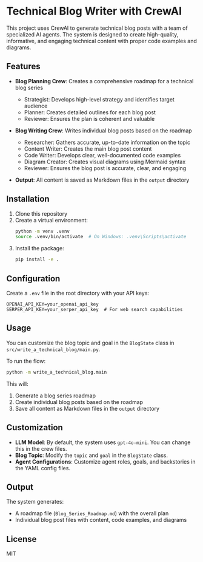 # Technical Blog Writer with CrewAI

This project uses CrewAI to generate technical blog posts with a team of specialized AI agents. The system is designed to create high-quality, informative, and engaging technical content with proper code examples and diagrams.

## Features

- **Blog Planning Crew**: Creates a comprehensive roadmap for a technical blog series
  - Strategist: Develops high-level strategy and identifies target audience
  - Planner: Creates detailed outlines for each blog post
  - Reviewer: Ensures the plan is coherent and valuable

- **Blog Writing Crew**: Writes individual blog posts based on the roadmap
  - Researcher: Gathers accurate, up-to-date information on the topic
  - Content Writer: Creates the main blog post content
  - Code Writer: Develops clear, well-documented code examples
  - Diagram Creator: Creates visual diagrams using Mermaid syntax
  - Reviewer: Ensures the blog post is accurate, clear, and engaging

- **Output**: All content is saved as Markdown files in the `output` directory

## Installation

1. Clone this repository
2. Create a virtual environment:
   ```bash
   python -m venv .venv
   source .venv/bin/activate  # On Windows: .venv\Scripts\activate
   ```
3. Install the package:
   ```bash
   pip install -e .
   ```

## Configuration

Create a `.env` file in the root directory with your API keys:

```
OPENAI_API_KEY=your_openai_api_key
SERPER_API_KEY=your_serper_api_key  # For web search capabilities
```

## Usage

You can customize the blog topic and goal in the `BlogState` class in `src/write_a_technical_blog/main.py`.

To run the flow:

```bash
python -m write_a_technical_blog.main
```

This will:
1. Generate a blog series roadmap
2. Create individual blog posts based on the roadmap
3. Save all content as Markdown files in the `output` directory

## Customization

- **LLM Model**: By default, the system uses `gpt-4o-mini`. You can change this in the crew files.
- **Blog Topic**: Modify the `topic` and `goal` in the `BlogState` class.
- **Agent Configurations**: Customize agent roles, goals, and backstories in the YAML config files.

## Output

The system generates:
- A roadmap file (`Blog_Series_Roadmap.md`) with the overall plan
- Individual blog post files with content, code examples, and diagrams

## License

MIT
